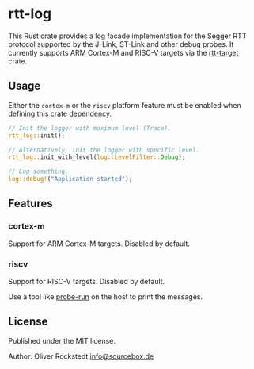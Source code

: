 # rtt-log

This Rust crate provides a log facade implementation for the Segger RTT protocol supported by the J-Link, ST-Link and other debug probes. It currently supports ARM Cortex-M and RISC-V targets via the [rtt-target](https://crates.io/crates/rtt-target) crate.

## Usage

Either the `cortex-m` or the `riscv` platform feature must be enabled when defining this crate dependency.

```rust
// Init the logger with maximum level (Trace).
rtt_log::init();

// Alternatively, init the logger with specific level.
rtt_log::init_with_level(log::LevelFilter::Debug);

// Log something.
log::debug!("Application started");
```

## Features

### cortex-m

Support for ARM Cortex-M targets. Disabled by default.

### riscv

Support for RISC-V targets. Disabled by default.

Use a tool like [probe-run](https://github.com/knurling-rs/probe-run) on the host to print the messages.

## License

Published under the MIT license.

Author: Oliver Rockstedt <info@sourcebox.de>
